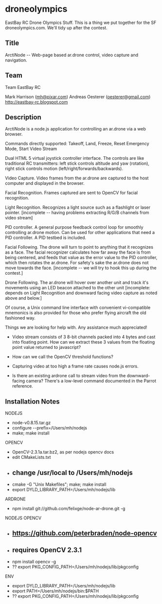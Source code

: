 droneolympics
=============

EastBay RC Drone Olympics Stuff.  This is a thing we put
together for the SF droneolympics.com.  We'll tidy up
after the contest.

Title
-----

ArctiNode -- Web-page based ar.drone control, video capture and navigation.


Team
----

Team EastBay RC

Mark Harrison  (mh@pixar.com)
Andreas Oesterer (oesterer@gmail.com)
http://eastbay-rc.blogspot.com

Description
-----------

ArctiNode is a node.js application for controlling an
ar.drone via a web browser.

Commands directly supported: Takeoff, Land, Freeze,
Reset Emergency Mode, Start Video Stream

Dual HTML 5 virtual joystick controller interface.  The controls
are like traditional RC transmitters:  left stick controls altitude
and yaw (rotation), right stick controls motion
(left/right/forwards/backwards).

Video Capture.  Video frames from the ar.drone are captured
to the host computer and displayed in the browser.

Facial Recognition.  Frames captured are sent to OpenCV for
facial recognition.

Light Recognition.  Recognizes a light source such as a
flashlight or laser pointer. [incomplete -- having problems
extracting R/G/B channels from video stream]

PID controller.  A general purpose feedback control loop for smoothly
controlling ar.drone motion.  Can be used for other applications
that need a PID controller.  A PID testbed is included.

Facial Following.  The drone will turn to point to anything that it
recognizes as a face.  The facial recognizer calculates how far
away the face is from being centered, and feeds that value as
the error value to the PID controller, which then rotates the
ar.drone.  For safety's sake the ar.drone does not move towards
the face. [incomplete -- we will try to hook this up during the
contest.]

Drone Following. The ar.drone will hover over another unit and
track it's movements using an LED beacon attached to the other
unit [incomplete: depends on Light Recognition and downward
facing video capture as noted above and below.]

Of course, a Unix command line interface with convenient
vi-compatible mnemonics is also provided for those
who prefer flying aircraft the old fashioned way.

Things we are looking for help with.  Any assistance much appreciated!

- Video stream consists of 3 8-bit channels packed into 4 bytes
  and cast into floating point.  How can we extract these 3
  values from the floating point value returned to javascript?

- How can we call the OpenCV threshold functions?

- Capturing video at too high a frame rate causes node.js errors.

- Is there an existing ardrone call to stream video from the
  downward-facing camera?  There's a low-level command documented
  in the Parrot reference.

Installation Notes
------------------

NODEJS

  - node-v0.8.15.tar.gz
  - configure --prefix=/Users/mh/nodejs
  - make; make install

OPENCV

  - OpenCV-2.3.1a.tar.bz2, as per nodejs opencv docs
  - edit CMakeLists.txt 
  - ## change /usr/local to /Users/mh/nodejs
  - cmake -G "Unix Makefiles"; make; make install
  - export DYLD_LIBRARY_PATH=/Users/mh/nodejs/lib

ARDRONE

  - npm install git://github.com/felixge/node-ar-drone.git -g

NODEJS OPENCV

  - ## https://github.com/peterbraden/node-opencv
  - ## requires OpenCV 2.3.1
  - npm install opencv -g
  - ?? export PKG_CONFIG_PATH=/Users/mh/nodejs/lib/pkgconfig

ENV

  - export DYLD_LIBRARY_PATH=/Users/mh/nodejs/lib
  - export PATH=/Users/mh/nodejs/bin:$PATH
  - ?? export PKG_CONFIG_PATH=/Users/mh/nodejs/lib/pkgconfig
